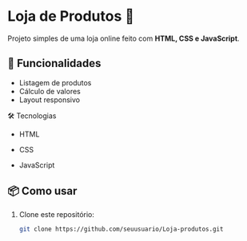 # Loja de Produtos 🛒

Projeto simples de uma loja online feito com **HTML, CSS e JavaScript**.

## 🚀 Funcionalidades
- Listagem de produtos
- Cálculo de valores
- Layout responsivo

🛠️ Tecnologias

- HTML

- CSS

- JavaScript

## 📦 Como usar
1. Clone este repositório:
   ```bash
   git clone https://github.com/seuusuario/Loja-produtos.git
